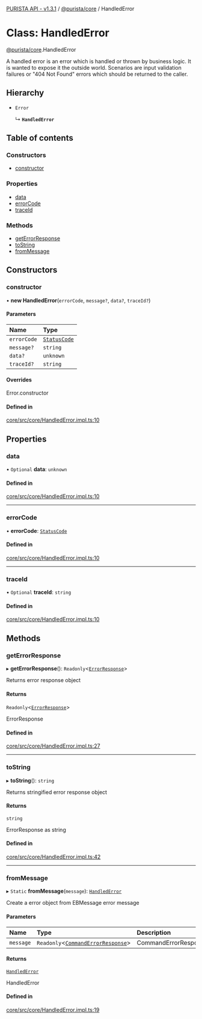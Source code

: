 [PURISTA API - v1.3.1](../README.md) / [@purista/core](../modules/purista_core.md) / HandledError

# Class: HandledError

[@purista/core](../modules/purista_core.md).HandledError

A handled error is an error which is handled or thrown by business logic.
It is wanted to expose it the outside world.
Scenarios are input validation failures or "404 Not Found" errors which should be returned to the caller.

## Hierarchy

- `Error`

  ↳ **`HandledError`**

## Table of contents

### Constructors

- [constructor](purista_core.HandledError.md#constructor)

### Properties

- [data](purista_core.HandledError.md#data)
- [errorCode](purista_core.HandledError.md#errorcode)
- [traceId](purista_core.HandledError.md#traceid)

### Methods

- [getErrorResponse](purista_core.HandledError.md#geterrorresponse)
- [toString](purista_core.HandledError.md#tostring)
- [fromMessage](purista_core.HandledError.md#frommessage)

## Constructors

### constructor

• **new HandledError**(`errorCode`, `message?`, `data?`, `traceId?`)

#### Parameters

| Name | Type |
| :------ | :------ |
| `errorCode` | [`StatusCode`](../enums/purista_core.StatusCode.md) |
| `message?` | `string` |
| `data?` | `unknown` |
| `traceId?` | `string` |

#### Overrides

Error.constructor

#### Defined in

[core/src/core/HandledError.impl.ts:10](https://github.com/sebastianwessel/purista/blob/81fe9e5/packages/core/src/core/HandledError.impl.ts#L10)

## Properties

### data

• `Optional` **data**: `unknown`

#### Defined in

[core/src/core/HandledError.impl.ts:10](https://github.com/sebastianwessel/purista/blob/81fe9e5/packages/core/src/core/HandledError.impl.ts#L10)

___

### errorCode

• **errorCode**: [`StatusCode`](../enums/purista_core.StatusCode.md)

#### Defined in

[core/src/core/HandledError.impl.ts:10](https://github.com/sebastianwessel/purista/blob/81fe9e5/packages/core/src/core/HandledError.impl.ts#L10)

___

### traceId

• `Optional` **traceId**: `string`

#### Defined in

[core/src/core/HandledError.impl.ts:10](https://github.com/sebastianwessel/purista/blob/81fe9e5/packages/core/src/core/HandledError.impl.ts#L10)

## Methods

### getErrorResponse

▸ **getErrorResponse**(): `Readonly`<[`ErrorResponse`](../modules/purista_core.md#errorresponse)\>

Returns error response object

#### Returns

`Readonly`<[`ErrorResponse`](../modules/purista_core.md#errorresponse)\>

ErrorResponse

#### Defined in

[core/src/core/HandledError.impl.ts:27](https://github.com/sebastianwessel/purista/blob/81fe9e5/packages/core/src/core/HandledError.impl.ts#L27)

___

### toString

▸ **toString**(): `string`

Returns stringified error response object

#### Returns

`string`

ErrorResponse as string

#### Defined in

[core/src/core/HandledError.impl.ts:42](https://github.com/sebastianwessel/purista/blob/81fe9e5/packages/core/src/core/HandledError.impl.ts#L42)

___

### fromMessage

▸ `Static` **fromMessage**(`message`): [`HandledError`](purista_core.HandledError.md)

Create a error object from EBMessage error message

#### Parameters

| Name | Type | Description |
| :------ | :------ | :------ |
| `message` | `Readonly`<[`CommandErrorResponse`](../modules/purista_core.md#commanderrorresponse)\> | CommandErrorResponse |

#### Returns

[`HandledError`](purista_core.HandledError.md)

HandledError

#### Defined in

[core/src/core/HandledError.impl.ts:19](https://github.com/sebastianwessel/purista/blob/81fe9e5/packages/core/src/core/HandledError.impl.ts#L19)
